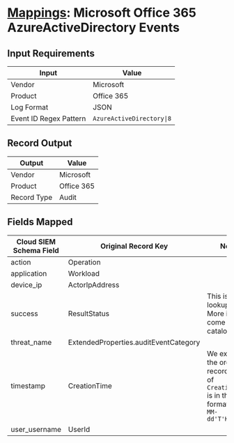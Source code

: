 # [Mappings](README.md): Microsoft Office 365 AzureActiveDirectory Events

## Input Requirements

|Input|Value|
|-----|-----|
|Vendor|Microsoft|
|Product|Office 365|
|Log Format|JSON|
|Event ID Regex Pattern|`AzureActiveDirectory\|8`|

## Record Output

|Output|Value|
|------|-----|
|Vendor|Microsoft|
|Product|Office 365|
|Record Type|Audit|

## Fields Mapped

|Cloud SIEM Schema Field|Original Record Key|Notes|
|-----------------------|-------------------|-----|
|action|Operation||
|application|Workload||
|device_ip|ActorIpAddress||
|success|ResultStatus|This is a lookup field. More info to come in the catalog later...|
|threat_name|ExtendedProperties.auditEventCategory||
|timestamp|CreationTime|We expect the orginal record value of `CreationTime` is in the format `yyyy-MM-dd'T'HH:mm:ss`|
|user_username|UserId||

